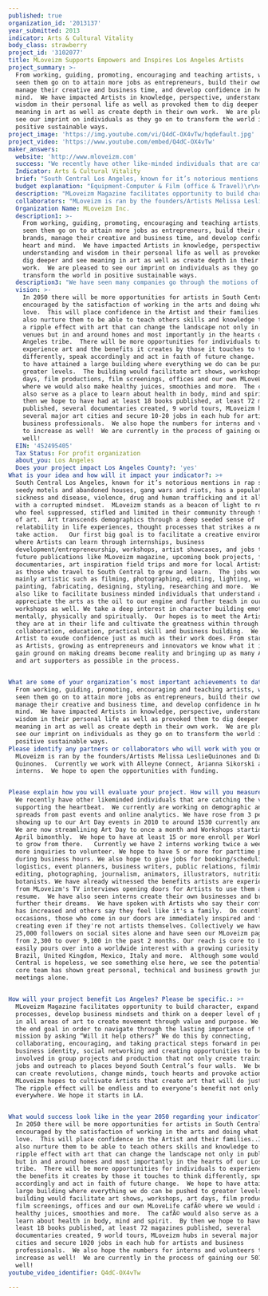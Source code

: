 ```yaml
---
published: true
organization_id: '2013137'
year_submitted: 2013
indicator: Arts & Cultural Vitality
body_class: strawberry
project_id: '3102077'
title: MLoveizm Supports Empowers and Inspires Los Angeles Artists
project_summary: >-
  From working, guiding, promoting, encouraging and teaching artists, we have
  seen them go on to attain more jobs as entrepreneurs, build their own brands,
  manage their creative and business time, and develop confidence in heart and
  mind.  We have impacted Artists in knowledge, perspective, understanding and
  wisdom in their personal life as well as provoked them to dig deeper and see
  meaning in art as well as create depth in their own work.  We are pleased to
  see our imprint on individuals as they go on to transform the world in
  positive sustainable ways.
project_image: 'https://img.youtube.com/vi/Q4dC-OX4vTw/hqdefault.jpg'
project_video: 'https://www.youtube.com/embed/Q4dC-OX4vTw'
maker_answers:
  website: 'http://www.mloveizm.com'
  success: "We recently have other like-minded individuals that are catching the vision and supporting the heartbeat.  We currently are working on demographic and impact spreads from past events and online analytics. We have rose from 3 people showing up to our Art Day events in 2010 to around 15-30 currently and growing. We are now streamlining Art Day to once a month and Workshops starting this April bi-monthly.  We hope to have at least 15 or more enroll per Workshop and to grow from there.   Currently we have 2 interns working twice a week with more inquiries to volunteer. We hope to have 5 or more for part-time positions during business hours. We also hope to give jobs for booking/scheduling and logistics, event planners, business writers, public relations, filming, editing, photographing, journalism, animators, illustrators, nutritionists and botanists. We have already witnessed the benefits artists are experiencing from MLoveizm's TV interviews opening doors for Artists to use them as a media resume.  We have also seen interns create their own businesses and branding to further their dreams.  We have spoken with Artists who say their confidence has increased and others say they feel like it's a family.  On countless occasions, those who come in our doors are immediately inspired and feel like creating even if they're not artists themselves. Collectively we have over 25,000 followers on social sites alone and have seen our MLoveizm page reach from 2,300 to over 9,100 in the past 2 months. Our reach is core to LA but easily pours over into a worldwide interest with a growing curiosity in Brazil, United Kingdom, Mexico, Italy and more.  Although some would say South Central is hopeless, we see something else here, we see the potential. Our core team has shown great personal, technical and business growth just by our meetings alone. \r\n"
  Indicator: Arts & Cultural Vitality
  brief: "South Central Los Angeles, known for it’s notorious mentions in rap songs, seedy motels and abandoned houses, gang wars and riots, has a population of sickness and disease, violence, drug and human trafficking and it all starts with a corrupted mindset.  MLoveizm stands as a beacon of light to reach those who feel suppressed, stifled and limited in their community through the medium of art.  Art transcends demographics through a deep seeded sense of relatability in life experiences, thought processes that strikes a nerve to take action.   Our first big goal is to facilitate a creative environment where Artists can learn through internships, business development/entrepreneurship, workshops, artist showcases, and jobs through future publications like MLoveizm magazine, upcoming book projects, film documentaries, art inspiration field trips and more for local Artists as well as those who travel to South Central to grow and learn.  The jobs would be mainly artistic such as filming, photographing, editing, lighting, writing, painting, fabricating, designing, styling, researching and more.  We would also like to facilitate business minded individuals that understand and appreciate the arts as the oil to our engine and further teach in our workshops as well. We take a deep interest in character building emotionally, mentally, physically and spiritually.  Our hopes is to meet the Artist where they are at in their life and cultivate the greatness within through collaboration, education, practical skill and business building.  We want the Artist to exude confidence just as much as their work does. From starting off as Artists, growing as entrepreneurs and innovators we know what it is like to gain ground on making dreams become reality and bringing up as many Artists and art supporters as possible in the process. \r\n"
  budget explanation: "Equipment-Computer & Film (office & Travel)\r\n4 Apple 15 inch Laptops with max hard drive $14,400.00\r\n1 27 inch iMac max hard drive $6,200.00\r\nAdobe Suites $2,100.00\r\nFinal Cut X $300.00\r\nScarlet X Lightweight Collection $17,000\r\nCanon Mount $2000.00\r\n2 Canon EOS Mark III $2,600.00\r\nCanon EF 200mm f/2L IS USM Telephoto Lens $6,000\r\nCanon EF 85mm f/1.2L II USM $1750.00\r\nCanon EF 16-35mm f/2.8L II USM Ultra Wide Angle Zoom Lens $1300.00\r\nMicrosoft Suite $220.00\r\nPromise Technology 18tb Pegasus R6 Storage $2,800.00\r\nServer $300 monthly\r\n2 ipad mini $1000.00\r\n\r\nOffice/Location Furnishings (Some Artist designed and crafted)\r\nCork/dry erase board $600\r\nIdea Paint $425.00\r\n8 Markers $40.00\r\n3 sets Track Lights  $600.00\r\n3 sets Track Lights  $600.00\r\n3 Desk Lights $450.00\r\n3 Desks $400\r\nMeeting Table $4,995.00\r\nSafe $590.00\r\n40 stools 4,400.00\r\nDrafting Table $4,000.00\r\nLockable file cabinent $1,892.84 \r\nSignage/Lighting $4,500.00\r\nNetwork Table $400.00\r\n\r\nMLove Life Juice Bar\r\nbar $2000.00\r\n5 Bar Stools $945.00\r\nchalkboards $550.00\r\nlighting $450.00\r\nsink $2,500.00\r\nrefridgerator $2,000.00\r\nglasses $225.00\r\nshelves $320.00\r\nwash cloths $20.00\r\n\r\nOffice Supplies\r\ntacks $7\r\ncard holders $100\r\n\r\nEvent Supplies (1 year)(Art Day & Workshops)\r\nfood $1600.00\r\nNapkins $28.00\r\ndisposible utencils $40\r\npaper plates $40\r\npaper cups $40\r\n\r\nPromo Materials $4500\r\nBrochures\r\nCards\r\nStickers\r\nMagnets\r\nPost Cards\r\nFolders\r\nT-Shirts\r\n\r\nJobs (Full & Part time)\r\nApp Developer & Custom Professional Website (that can't be hacked) $25,000.00\r\nCEO1 80k\r\nCEO2 80k\r\nWeb Administration $60-85 an hour\r\nElectrician $60-85 an hour\r\nFabrication Designer $350 an hour\r\nBusiness Writer $80 an hour\r\nPatent/Trademark Lawyer $80 an hour\r\nFilm Maker $300 a day\r\nVideo editor $300 a day\r\nSet Designer $144 a day\r\nPublic Relations $60k\r\nEvent Coordinator $200 a day\r\nJanitor $144 a day\r\nAccountant $---\r\nAttorney $---\r\nChef $---\r\nDishwasher $---\r\n\r\nBuilding-Mixed use, 7,000sqft, 10 reserved parking for employees: $-unknown yet"
  description: "MLoveizm Magazine facilitates opportunity to build character, expand thought processes, develop business mindsets and think on a deeper level of production in all areas of art to create movement through value and purpose. We focus on the end goal in order to navigate through the lasting importance of their mission by asking “Will it help others?” We do this by connecting, collaborating, encouraging, and taking practical steps forward in personal and business identity, social networking and creating opportunities to become involved in group projects and production that not only create training but jobs and outreach to places beyond South Central’s four walls.  We believe art can create revolutions, change minds, touch hearts and provoke action.  MLoveizm hopes to cultivate Artists that create art that will do just that.  The ripple effect will be endless and to everyone’s benefit not only in LA but everywhere. We hope it starts in LA.\r\n"
  collaborators: "MLoveizm is ran by the founders/Artists Melissa Leslie-Quinones and Daniel Quinones.  Currently we work with Alleyne Connect, Arianna Sikorski and two interns.  We hope to open the opportunities with funding.\r\n"
  Organization Name: MLoveizm Inc.
  description1: >-
    From working, guiding, promoting, encouraging and teaching artists, we have
    seen them go on to attain more jobs as entrepreneurs, build their own
    brands, manage their creative and business time, and develop confidence in
    heart and mind.  We have impacted Artists in knowledge, perspective,
    understanding and wisdom in their personal life as well as provoked them to
    dig deeper and see meaning in art as well as create depth in their own
    work.  We are pleased to see our imprint on individuals as they go on to
    transform the world in positive sustainable ways.
  description3: "We have seen many companies go through the motions of creating a product and the mental anguish the employees go through with business politics and lack of respect for the artists.  We have also seen a lot of programs that only focus only on the left brain learners and have watched the other half fail and confidence levels drop.  We have not seen or heard of the great praise from other art communities like those who walk through MLove Lounge. Words often heard: liberation, freedom, inspired and excited about the future.\r\n"
  vision: >-
    In 2050 there will be more opportunities for artists in South Central to be
    encouraged by the satisfaction of working in the arts and doing what they
    love.  This will place confidence in the Artist and their families..It will
    also nurture them to be able to teach others skills and knowledge to create
    a ripple effect with art that can change the landscape not only in public
    venues but in and around homes and most importantly in the hearts of our Los
    Angeles tribe.  There will be more opportunities for individuals to
    experience art and the benefits it creates by those it touches to think
    differently, speak accordingly and act in faith of future change.  We hope
    to have attained a large building where everything we do can be pushed to
    greater levels.  The building would facilitate art shows, workshops, art
    days, film productions, film screenings, offices and our own MLoveLife café
    where we would also make healthy juices, smoothies and more.  The café would
    also serve as a place to learn about health in body, mind and spirit.  By
    then we hope to have had at least 18 books published, at least 72 magazines
    published, several documentaries created, 9 world tours, MLoveizm hubs in
    several major art cities and secure 10-20 jobs in each hub for artists and
    business professionals.  We also hope the numbers for interns and volunteers
    to increase as well!  We are currently in the process of gaining our 501c as
    well!
  EIN: '452495405'
  Tax Status: For profit organization
  about_you: Los Angeles
  Does your project impact Los Angeles County?: 'yes'
What is your idea and how will it impact your indicator?: >+
  South Central Los Angeles, known for it’s notorious mentions in rap songs,
  seedy motels and abandoned houses, gang wars and riots, has a population of
  sickness and disease, violence, drug and human trafficking and it all starts
  with a corrupted mindset.  MLoveizm stands as a beacon of light to reach those
  who feel suppressed, stifled and limited in their community through the medium
  of art.  Art transcends demographics through a deep seeded sense of
  relatability in life experiences, thought processes that strikes a nerve to
  take action.   Our first big goal is to facilitate a creative environment
  where Artists can learn through internships, business
  development/entrepreneurship, workshops, artist showcases, and jobs through
  future publications like MLoveizm magazine, upcoming book projects, film
  documentaries, art inspiration field trips and more for local Artists as well
  as those who travel to South Central to grow and learn.  The jobs would be
  mainly artistic such as filming, photographing, editing, lighting, writing,
  painting, fabricating, designing, styling, researching and more.  We would
  also like to facilitate business minded individuals that understand and
  appreciate the arts as the oil to our engine and further teach in our
  workshops as well. We take a deep interest in character building emotionally,
  mentally, physically and spiritually.  Our hopes is to meet the Artist where
  they are at in their life and cultivate the greatness within through
  collaboration, education, practical skill and business building.  We want the
  Artist to exude confidence just as much as their work does. From starting off
  as Artists, growing as entrepreneurs and innovators we know what it is like to
  gain ground on making dreams become reality and bringing up as many Artists
  and art supporters as possible in the process. 


What are some of your organization’s most important achievements to date?: >-
  From working, guiding, promoting, encouraging and teaching artists, we have
  seen them go on to attain more jobs as entrepreneurs, build their own brands,
  manage their creative and business time, and develop confidence in heart and
  mind.  We have impacted Artists in knowledge, perspective, understanding and
  wisdom in their personal life as well as provoked them to dig deeper and see
  meaning in art as well as create depth in their own work.  We are pleased to
  see our imprint on individuals as they go on to transform the world in
  positive sustainable ways.
Please identify any partners or collaborators who will work with you on this project.: >+
  MLoveizm is ran by the founders/Artists Melissa LeslieQuinones and Daniel
  Quinones.  Currently we work with Alleyne Connect, Arianna Sikorski and two
  interns.  We hope to open the opportunities with funding.


Please explain how you will evaluate your project. How will you measure success?: >+
  We recently have other likeminded individuals that are catching the vision and
  supporting the heartbeat.  We currently are working on demographic and impact
  spreads from past events and online analytics. We have rose from 3 people
  showing up to our Art Day events in 2010 to around 1530 currently and growing.
  We are now streamlining Art Day to once a month and Workshops starting this
  April bimonthly.  We hope to have at least 15 or more enroll per Workshop and
  to grow from there.   Currently we have 2 interns working twice a week with
  more inquiries to volunteer. We hope to have 5 or more for parttime positions
  during business hours. We also hope to give jobs for booking/scheduling and
  logistics, event planners, business writers, public relations, filming,
  editing, photographing, journalism, animators, illustrators, nutritionists and
  botanists. We have already witnessed the benefits artists are experiencing
  from MLoveizm's TV interviews opening doors for Artists to use them as a media
  resume.  We have also seen interns create their own businesses and branding to
  further their dreams.  We have spoken with Artists who say their confidence
  has increased and others say they feel like it's a family.  On countless
  occasions, those who come in our doors are immediately inspired and feel like
  creating even if they're not artists themselves. Collectively we have over
  25,000 followers on social sites alone and have seen our MLoveizm page reach
  from 2,300 to over 9,100 in the past 2 months. Our reach is core to LA but
  easily pours over into a worldwide interest with a growing curiosity in
  Brazil, United Kingdom, Mexico, Italy and more.  Although some would say South
  Central is hopeless, we see something else here, we see the potential. Our
  core team has shown great personal, technical and business growth just by our
  meetings alone. 


How will your project benefit Los Angeles? Please be specific.: >+
  MLoveizm Magazine facilitates opportunity to build character, expand thought
  processes, develop business mindsets and think on a deeper level of production
  in all areas of art to create movement through value and purpose. We focus on
  the end goal in order to navigate through the lasting importance of their
  mission by asking “Will it help others?” We do this by connecting,
  collaborating, encouraging, and taking practical steps forward in personal and
  business identity, social networking and creating opportunities to become
  involved in group projects and production that not only create training but
  jobs and outreach to places beyond South Central’s four walls.  We believe art
  can create revolutions, change minds, touch hearts and provoke action. 
  MLoveizm hopes to cultivate Artists that create art that will do just that. 
  The ripple effect will be endless and to everyone’s benefit not only in LA but
  everywhere. We hope it starts in LA.


What would success look like in the year 2050 regarding your indicator?: >-
  In 2050 there will be more opportunities for artists in South Central to be
  encouraged by the satisfaction of working in the arts and doing what they
  love.  This will place confidence in the Artist and their families..It will
  also nurture them to be able to teach others skills and knowledge to create a
  ripple effect with art that can change the landscape not only in public venues
  but in and around homes and most importantly in the hearts of our Los Angeles
  tribe.  There will be more opportunities for individuals to experience art and
  the benefits it creates by those it touches to think differently, speak
  accordingly and act in faith of future change.  We hope to have attained a
  large building where everything we do can be pushed to greater levels.  The
  building would facilitate art shows, workshops, art days, film productions,
  film screenings, offices and our own MLoveLife cafÃ© where we would also make
  healthy juices, smoothies and more.  The cafÃ© would also serve as a place to
  learn about health in body, mind and spirit.  By then we hope to have had at
  least 18 books published, at least 72 magazines published, several
  documentaries created, 9 world tours, MLoveizm hubs in several major art
  cities and secure 1020 jobs in each hub for artists and business
  professionals.  We also hope the numbers for interns and volunteers to
  increase as well!  We are currently in the process of gaining our 501c as
  well!
youtube_video_identifier: Q4dC-OX4vTw

---
```

